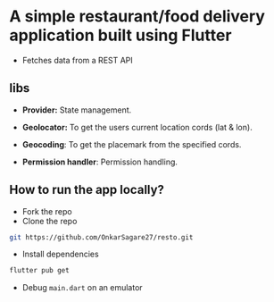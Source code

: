 # A simple restaurant/food delivery application built using Flutter

- Fetches data from a REST API

## libs

- **Provider:** State management.

- **Geolocator:** To get the users current location cords (lat & lon).

- **Geocoding**: To get the placemark from the specified cords.

- **Permission handler**: Permission handling.

## How to run the app locally?
- Fork the repo
- Clone the repo
```sh
git https://github.com/OnkarSagare27/resto.git
```
- Install dependencies
```sh
flutter pub get
```
- Debug ``main.dart`` on an emulator